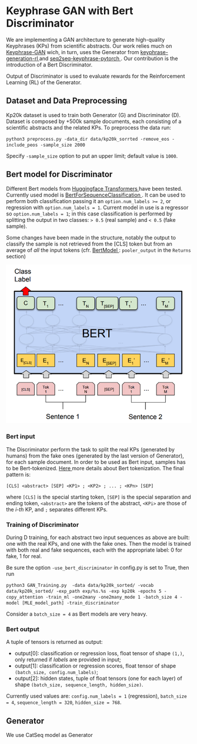 # Keyphrase GAN with Bert Discriminator
We are implementing a GAN architecture to generate high-quality Keyphrases (KPs) from scientific abstracts. Our work relies much on <a href="https://github.com/avinsit123/keyphrase-gan">Keyphrase-GAN</a> wich, in turn, uses the Generator from <a href = "https://github.com/kenchan0226/keyphrase-generation-rl"> keyphrase-generation-rl </a> and <a href = "https://github.com/memray/seq2seq-keyphrase-pytorch"> seq2seq-keyphrase-pytorch </a> .
Our contribution is the introduction of a Bert Discriminator.

Output of Discriminator is used to evaluate rewards for the Reinforcement Learning (RL) of the Generator.

## Dataset and Data Preprocessing
Kp20k dataset is used to train both Generator (G) and Discriminator (D). Dataset is composed by +500k sample documents, each consisting of a scientific abstracts and the related KPs.
To preprocess the data run: 
```terminal
python3 preprocess.py -data_dir data/kp20k_sorrted -remove_eos -include_peos -sample_size 2000
```
Specify `-sample_size` option to put an upper limit; default value is `1000`.

## Bert model for Discriminator
Different Bert models from <a href = https://github.com/huggingface/transformers> Huggingface Transformers </a> have been tested.
Currently used model is <a href = https://huggingface.co/transformers/model_doc/bert.html#bertforsequenceclassification> BertForSequenceClassification </a>. It can be used to perform both classification passing it an `option.num_labels >= 2`, or regression with `option.num_labels = 1`. Current model in use is a regressor so `option.num_labels = 1`; in this case classification is performed by splitting the output in two classes: `> 0.5` (real sample) and `< 0.5` (fake sample).

Some changes have been made in the structure, notably the output to classify the sample is not retrieved from the [CLS] token but from an average of _all_ the input tokens (cfr. <a href = https://huggingface.co/transformers/model_doc/bert.html#bertmodel> BertModel </a>: `pooler_output` in the `Returns` section) 

![Alt text](Images/bert-sentence-pair.png?raw=true "Bert Discriminator")

### Bert input
The Discriminator perform the task to split the real KPs (generated by humans) from the fake ones (generated by the last version of Generator), for each sample document.
In order to be used as Bert input, samples has to be Bert-tokenized. <a href = https://github.com/google-research/bert#tokenization > Here </a> more details about Bert tokenization.
The final pattern is:
```terminal
[CLS] <abstract> [SEP] <KP1> ; <KP2> ; ... ; <KPn> [SEP]
```
where `[CLS]` is the special starting token, `[SEP]` is the special separation and ending token, `<abstract>` are the tokens of the abstract, `<KPi>` are those of the _i-th_ KP, and `;` separates different KPs. 

### Training of Discriminator
During D training, for each abstract two input sequences as above are built: one with the real KPs, and one with the fake ones. Then the model is trained with both real and fake sequences, each with the appropriate label: 0 for fake, 1 for real.

Be sure the option `-use_bert_discriminator` in config.py is set to True, then run
```terminal
python3 GAN_Training.py  -data data/kp20k_sorted/ -vocab data/kp20k_sorted/ -exp_path exp/%s.%s -exp kp20k -epochs 5 -copy_attention -train_ml -one2many -one2many_mode 1 -batch_size 4 -model [MLE_model_path] -train_discriminator 
```
Consider a `batch_size = 4` as Bert models are very heavy.

### Bert output
A tuple of tensors is returned as output:
- output[0]: classification or regression loss, float tensor of shape `(1,)`, only returned if _labels_ are provided in input;
- output[1]: classification or regression scores, float tensor of shape `(batch_size, config.num_labels)`;
- output[2]: hidden states, tuple of float tensors (one for each layer) of shape `(batch_size, sequence_length, hidden_size)`.

Currently used values are: `config.num_labels = 1` (regression), `batch_size = 4`, `sequence_length = 320`, `hidden_size = 768`.

## Generator
We use CatSeq model as Generator


